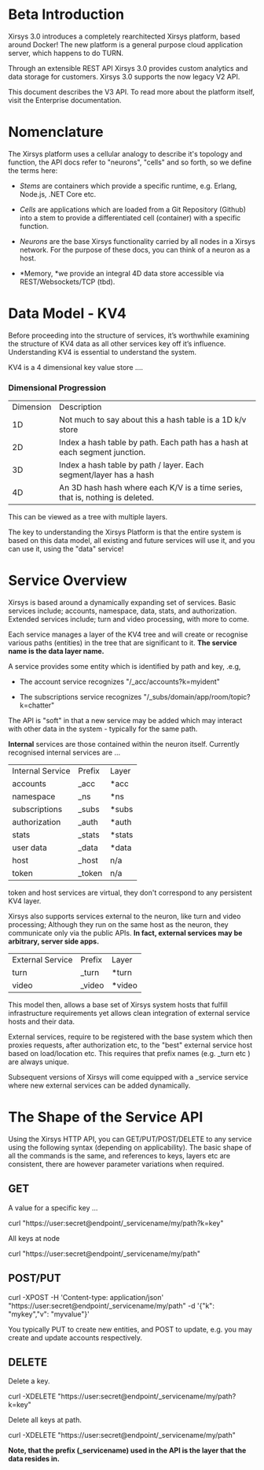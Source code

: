 # Beta Introduction

Xirsys 3.0 introduces a completely rearchitected Xirsys platform, based around Docker! The new platform is a general purpose cloud application server, which happens to do TURN.

Through an extensible REST API Xirsys 3.0 provides custom analytics and data storage for customers. Xirsys 3.0 supports the now legacy V2 API.

This document describes the V3 API. To read more about the platform itself, visit the Enterprise documentation.

# Nomenclature

The Xirsys platform uses a cellular analogy to describe it's topology and function, the API docs refer to "neurons", "cells" and so forth, so we define the terms here:

* *Stems* are containers which provide a specific runtime, e.g. Erlang, Node.js, .NET Core etc.

* *Cells* are applications which are loaded from a Git Repository (Github) into a stem to provide a differentiated cell (container) with a specific function.

* *Neurons* are the base Xirsys functionality carried by all nodes in a Xirsys network. For the purpose of these docs, you can think of a neuron as a host.

* *Memory, *we provide an integral 4D data store accessible via REST/Websockets/TCP (tbd).

# Data Model - KV4

Before proceeding into the structure of services, it’s worthwhile examining the structure of KV4 data as all other services key off it’s influence. Understanding KV4 is essential to understand the system. 

KV4 is a 4 dimensional key value store .... 

### Dimensional Progression

<table> <tr> <td>Dimension</td> <td>Description</td> </tr> <tr> <td>1D</td> <td>Not much to say about this a hash table is a 1D k/v store</td> </tr> <tr> <td>2D</td> <td>Index a hash table by path. Each path has a hash at each segment junction.</td> </tr> <tr> <td>3D</td> <td>Index a hash table by path / layer. Each segment/layer has a hash</td> </tr> <tr> <td>4D</td> <td>An 3D hash hash where each K/V is a time series, that is, nothing is deleted.</td> </tr></table>

This can be viewed as a tree with multiple layers.

The key to understanding the Xirsys Platform is that the entire system is based on this data model, all existing and future services will use it, and you can use it, using the "data" service!


# Service Overview

Xirsys is based around a dynamically expanding set of services. Basic services include; accounts, namespace, data, stats, and authorization. Extended services include; turn and video processing, with more to come.

Each service manages a layer of the KV4 tree and will create or recognise various paths (entities) in the tree that are significant to it. **The service name is the data layer name.**

A service provides some entity which is identified by path and key, .e.g,

* The account service recognizes "/_acc/accounts?k=myident"

* The subscriptions service recognizes "/_subs/domain/app/room/topic?k=chatter"

The API is "soft" in that a new service may be added which may interact with other data in the system - typically for the same path.

**Internal** services are those contained within the neuron itself. Currently recognised internal services are …

<table> <tr> <td>Internal Service</td> <td>Prefix</td> <td>Layer</td> </tr> <tr> <td>accounts</td> <td>_acc</td> <td>*acc</td> </tr> <tr> <td>namespace</td> <td>_ns</td> <td>*ns</td> </tr> <tr> <td>subscriptions</td> <td>_subs</td> <td>*subs</td> </tr> <tr> <td>authorization</td> <td>_auth</td> <td>*auth</td> </tr> <tr> <td>stats</td> <td>_stats</td> <td>*stats</td> </tr> <tr> <td>user data</td> <td>_data</td> <td>*data</td> </tr> <tr> <td>host</td> <td>_host</td> <td>n/a</td> </tr> <tr> <td>token</td> <td>_token</td> <td>n/a</td> </tr></table>

token and host services are virtual, they don't correspond to any persistent KV4 layer.

Xirsys also supports services external to the neuron, like turn and video processing; Although they run on the same host as the neuron, they communicate only via the public APIs. **In fact, external services may be arbitrary, server side apps.**

<table> <tr> <td>External Service</td> <td>Prefix</td> <td>Layer</td> </tr> <tr> <td>turn</td> <td>_turn</td> <td>*turn</td> </tr> <tr> <td>video</td> <td>_video</td> <td>*video</td> </tr></table>

This model then, allows a base set of Xirsys system hosts that fulfill infrastructure requirements yet allows clean integration of external service hosts and their data.

External services, require to be registered with the base system which then proxies requests, after authorization etc, to the "best" external service host based on load/location etc. This requires that prefix names (e.g. _turn etc ) are always unique.

Subsequent versions of Xirsys will come equipped with a _service service where new external services can be added dynamically.

# The Shape of the Service API

Using the Xirsys HTTP API, you can GET/PUT/POST/DELETE to any service using the following syntax (depending on applicability). The basic shape of all the commands is the same, and references to keys, layers etc are consistent, there are however parameter variations when required.

## GET

A value for a specific key ...

curl "https://user:secret@endpoint/_servicename/my/path?k=key"

All keys at node

curl "https://user:secret@endpoint/_servicename/my/path"

## POST/PUT

curl -XPOST -H 'Content-type: application/json' "https://user:secret@endpoint/_servicename/my/path" -d '{"k": "mykey","v": "myvalue"}'

You typically PUT to create new entities, and POST to update, e.g. you may create and update accounts respectively.

## DELETE

Delete a key.

curl -XDELETE "https://user:secret@endpoint/_servicename/my/path?k=key"

Delete all keys at path.

curl -XDELETE "https://user:secret@endpoint/_servicename/my/path"

**Note, that the prefix (_servicename) used in the API is the layer that the data resides in.**
